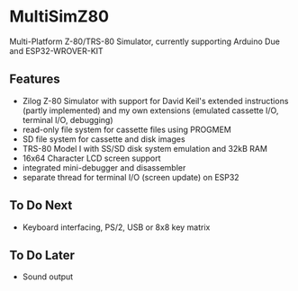 MultiSimZ80
===========

Multi-Platform Z-80/TRS-80 Simulator, currently supporting Arduino Due and ESP32-WROVER-KIT

Features
--------
- Zilog Z-80 Simulator with support for David Keil's extended instructions (partly implemented) and my own extensions (emulated cassette I/O, terminal I/O, debugging)
- read-only file system for cassette files using PROGMEM
- SD file system for cassette and disk images
- TRS-80 Model I with SS/SD disk system emulation and 32kB RAM
- 16x64 Character LCD screen support
- integrated mini-debugger and disassembler
- separate thread for terminal I/O (screen update) on ESP32


To Do Next
----------
- Keyboard interfacing, PS/2, USB or 8x8 key matrix


To Do Later
-----------
- Sound output
